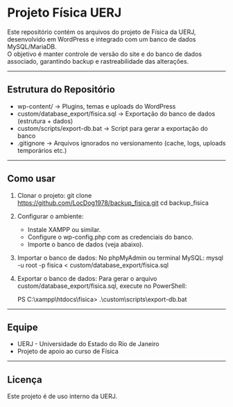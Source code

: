 # Projeto Física UERJ

Este repositório contém os arquivos do projeto de Física da UERJ, desenvolvido em WordPress e integrado com um banco de dados MySQL/MariaDB.  
O objetivo é manter controle de versão do site e do banco de dados associado, garantindo backup e rastreabilidade das alterações.

---

## Estrutura do Repositório

- wp-content/ → Plugins, temas e uploads do WordPress
- custom/database_export/fisica.sql → Exportação do banco de dados (estrutura + dados)
- custom/scripts/export-db.bat → Script para gerar a exportação do banco
- .gitignore → Arquivos ignorados no versionamento (cache, logs, uploads temporários etc.)

---

## Como usar

1. Clonar o projeto:
   git clone https://github.com/LocDog1978/backup_fisica.git
   cd backup_fisica

2. Configurar o ambiente:
   - Instale XAMPP ou similar.
   - Configure o wp-config.php com as credenciais do banco.
   - Importe o banco de dados (veja abaixo).

3. Importar o banco de dados:
   No phpMyAdmin ou terminal MySQL:
   mysql -u root -p fisica < custom/database_export/fisica.sql

4. Exportar o banco de dados:
   Para gerar o arquivo custom/database_export/fisica.sql, execute no PowerShell:

   PS C:\xampp\htdocs\fisica> .\custom\scripts\export-db.bat

---

## Equipe

- UERJ - Universidade do Estado do Rio de Janeiro
- Projeto de apoio ao curso de Física

---

## Licença

Este projeto é de uso interno da UERJ.
